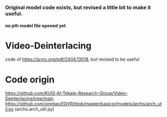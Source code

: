 ### Original model code exists, but revised a little bit to make it useful.
#### no pth model file opened yet

# Video-Deinterlacing
code of https://arxiv.org/pdf/2404.13018, but revised to be useful


# Code origin
https://github.com/KUIS-AI-Tekalp-Research-Group/Video-Deinterlacing/tree/main
https://github.com/xinntao/EDVR/blob/master/basicsr/models/archs/arch_util.py (archs.arch_util.py) 


